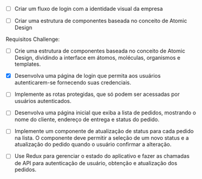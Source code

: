 

- [ ] Criar um fluxo de login com a identidade visual da empresa
- [ ] Criar uma estrutura de componentes baseada no conceito de Atomic Design



Requisitos Challenge:

- [ ] Crie uma estrutura de componentes baseada no conceito de Atomic Design, dividindo a interface em átomos, moléculas, organismos e templates.

- [x] Desenvolva uma página de login que permita aos usuários autenticarem-se fornecendo suas credenciais.

- [ ] Implemente as rotas protegidas, que só podem ser acessadas por usuários autenticados.

- [ ] Desenvolva uma página inicial que exiba a lista de pedidos, mostrando o nome do cliente, endereço de entrega e status do pedido.

- [ ] Implemente um componente de atualização de status para cada pedido na lista. O componente deve permitir a seleção de um novo status e a atualização do pedido quando o usuário confirmar a alteração.

- [ ] Use Redux para gerenciar o estado do aplicativo e fazer as chamadas de API para autenticação de usuário, obtenção e atualização dos pedidos.